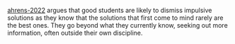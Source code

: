 [ahrens-2022](ahrens-2022.md) argues that good students are likely to dismiss impulsive solutions as they know that the solutions that first come to mind rarely are the best ones. They go beyond what they currently know, seeking out more information, often outside their own discipline.

